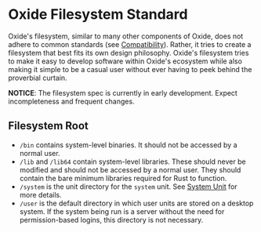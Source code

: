 # Oxide Filesystem Standard

Oxide's filesystem, similar to many other components of Oxide, does not adhere to common standards (see [Compatibility](/en/latest/compat/)). Rather, it tries to create a filesystem that best fits its own design philosophy. Oxide's filesystem tries to make it easy to develop software within Oxide's ecosystem while also making it simple to be a casual user without ever having to peek behind the proverbial curtain.

**NOTICE**: The filesystem spec is currently in early development. Expect incompleteness and frequent changes.

## Filesystem Root
 - `/bin` contains system-level binaries. It should not be accessed by a normal user.
 - `/lib` and `/lib64` contain system-level libraries. These should never be modified and should not be accessed by a normal user. They should contain the bare minimum libraries required for Rust to function.
 - `/system` is the unit directory for the `system` unit. See [System Unit](/en/latest/quartz/unit/#system_unit) for more details.
 - `/user` is the default directory in which user units are stored on a desktop system. If the system being run is a server without the need for permission-based logins, this directory is not necessary.
